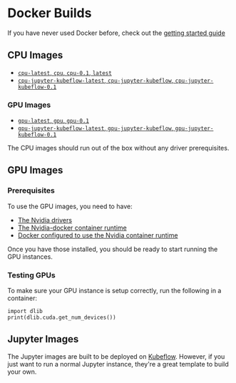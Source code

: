 # Docker Builds

If you have never used Docker before, check out the [getting started guide](https://docs.docker.com/get-started/)

## CPU Images

-	[`cpu-latest`, `cpu`, `cpu-0.1`, `latest`](cpu/Dockerfile)
-	[`cpu-jupyter-kubeflow-latest`, `cpu-jupyter-kubeflow`, `cpu-jupyter-kubeflow-0.1`](cpu-jupyter-kubeflow/Dockerfile)

### GPU Images
-	[`gpu-latest`, `gpu`, `gpu-0.1`](gpu/Dockerfile)
-	[`gpu-jupyter-kubeflow-latest`, `gpu-jupyter-kubeflow`, `gpu-jupyter-kubeflow-0.1`](gpu-jupyter-kubeflow/Dockerfile)

The CPU images should run out of the box without any driver prerequisites.

## GPU Images

### Prerequisites

To use the GPU images, you need to have:
- [The Nvidia drivers](https://docs.nvidia.com/datacenter/cloud-native/container-toolkit/install-guide.html#nvidia-drivers)
- [The Nvidia-docker container runtime](https://docs.nvidia.com/datacenter/cloud-native/container-toolkit/install-guide.html#setting-up-nvidia-container-toolkit)
- [Docker configured to use the Nvidia container runtime](https://docs.nvidia.com/datacenter/cloud-native/container-toolkit/user-guide.html#daemon-configuration-file)

Once you have those installed, you should be ready to start running the GPU instances.

### Testing GPUs

To make sure your GPU instance is setup correctly, run the following in a container:

```python3
import dlib
print(dlib.cuda.get_num_devices())
```

## Jupyter Images

The Jupyter images are built to be deployed on [Kubeflow](https://www.kubeflow.org/). However, if you just want to run a normal Jupyter instance, they're a great template to build your own.

